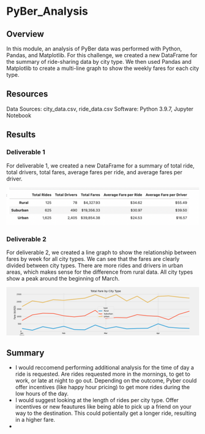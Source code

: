 # PyBer_Analysis

## Overview 
In this module, an analysis of PyBer data was performed with Python, Pandas, and Matplotlib. For this challenge, we created a new DataFrame for the summary of ride-sharing data by city type. We then used Pandas and Matplotlib to create a multi-line graph to show the weekly fares for each city type. 

## Resources 
Data Sources: city_data.csv, ride_data.csv
Software: Python 3.9.7, Jupyter Notebook

## Results 
### Deliverable 1 
For deliverable 1, we created a new DataFrame for a summary of total ride, total drivers, total fares, average fares per ride, and average fares per driver. 

![Del1](Resources/Del1.png)


### Deliverable 2 
For deliverable 2, we created a line graph to show the relationship between fares by week for all city types. We can see that the fares are clearly divided between city types. There are more rides and drivers in urban areas, which makes sense for the difference from rural data. All city types show a peak around the beginning of March. 

![PyBer_fare_summary](analysis/PyBer_fare_summary.png)

## Summary 
* I would reccomend performing additional analysis for the time of day a ride is requested. Are rides requested more in the mornings, to get to work, or late at night to go out. Depending on the outcome, Pyber could offer incentives (like happy hour pricing) to get more rides during the low hours of the day. 
* I would suggest looking at the length of rides per city type. Offer incentives or new feautures like being able to pick up a friend on your way to the destination. This could potientally get a longer ride, resulting in a higher fare. 
* 
